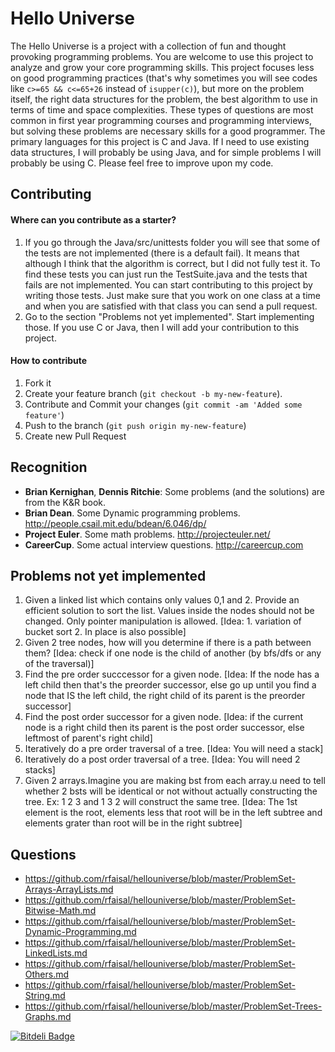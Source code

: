 # Hello Universe


The Hello Universe is a project with a collection of fun and thought provoking programming problems. You are welcome to use this project to analyze and grow your core programming skills. This project focuses less on good programming practices (that's why sometimes you will see codes like `c>=65 && c<=65+26` instead of `isupper(c)`), but more on the problem itself, the right data structures for the problem, the best algorithm to use in terms of time and space complexities. These types of questions are most common in first year programming courses and programming interviews, but solving these problems are necessary skills for a good programmer. The primary languages for this project is C and Java. If I need to use existing data structures, I will probably be using Java, and for simple problems I will probably be using C. Please feel free to improve upon my code.

## Contributing
#### Where can you contribute as a starter?
1. If you go through the Java/src/unittests folder you will see that some of the tests are not implemented (there is a default fail). It means that although I think that the algorithm is correct, but I did not fully test it. To find these tests you can just run the TestSuite.java and the tests that fails are not implemented. You can start contributing to this project by writing those tests. Just make sure that you work on one class at a time and when you are satisfied with that class you can send a pull request.
2. Go to the section "Problems not yet implemented". Start implementing those. If you use C or Java, then I will add your contribution to this project. 

#### How to contribute
1. Fork it
2. Create your feature branch (`git checkout -b my-new-feature`). 
3. Contribute and Commit your changes (`git commit -am 'Added some feature'`)
4. Push to the branch (`git push origin my-new-feature`)
5. Create new Pull Request

## Recognition

* **Brian Kernighan**, **Dennis Ritchie**: Some problems (and the solutions) are from the K&R book.
* **Brian Dean**. Some Dynamic programming problems. http://people.csail.mit.edu/bdean/6.046/dp/
* **Project Euler**. Some math problems. http://projecteuler.net/
* **CareerCup**. Some actual interview questions. http://careercup.com

## Problems not yet implemented
1. Given a linked list which contains only values 0,1 and 2. Provide an efficient solution to sort the list. Values inside the nodes should not be changed. Only pointer manipulation is allowed. [Idea: 1. variation of bucket sort 2. In place is also possible]
2. Given 2 tree nodes, how will you determine if there is a path between them? [Idea: check if one node is the child of another (by bfs/dfs or any of the traversal)]
3. Find the pre order succcessor for a given node. [Idea: If the node has a left child then that's the preorder successor, else go up until you find a node that IS the left child, the right child of its parent is the preorder successor]
4. Find the post order successor for a given node. [Idea: if the current node is a right child then its parent is the post order successor, else leftmost of parent's right child]
5. Iteratively do a pre order traversal of a tree. [Idea: You will need a stack] 
6. Iteratively do a post order traversal of a tree. [Idea: You will need 2 stacks] 
7. Given 2 arrays.Imagine you are making bst from each array.u need to tell whether 2 bsts will be identical or not without actually constructing the tree. Ex: 1 2 3 and 1 3 2 will construct the same tree. [Idea: The 1st element is the root, elements less that root will be in the left subtree and elements grater than root will be in the right subtree]


## Questions

* https://github.com/rfaisal/hellouniverse/blob/master/ProblemSet-Arrays-ArrayLists.md
* https://github.com/rfaisal/hellouniverse/blob/master/ProblemSet-Bitwise-Math.md
* https://github.com/rfaisal/hellouniverse/blob/master/ProblemSet-Dynamic-Programming.md
* https://github.com/rfaisal/hellouniverse/blob/master/ProblemSet-LinkedLists.md
* https://github.com/rfaisal/hellouniverse/blob/master/ProblemSet-Others.md
* https://github.com/rfaisal/hellouniverse/blob/master/ProblemSet-String.md
* https://github.com/rfaisal/hellouniverse/blob/master/ProblemSet-Trees-Graphs.md

[![Bitdeli Badge](https://d2weczhvl823v0.cloudfront.net/rfaisal/hellouniverse/trend.png)](https://bitdeli.com/free "Bitdeli Badge")
